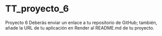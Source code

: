# TT_proyecto_6
Proyecto 6
Deberás enviar un enlace a tu repositorio de GitHub; también, añade la URL de tu aplicación en Render al README.md de tu proyecto.

